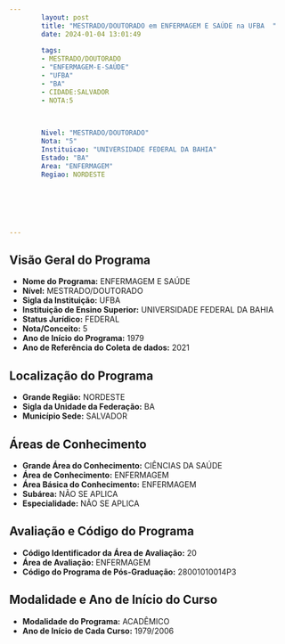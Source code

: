```yaml
---
        layout: post
        title: "MESTRADO/DOUTORADO em ENFERMAGEM E SAÚDE na UFBA  "
        date: 2024-01-04 13:01:49
     
        tags:
        - MESTRADO/DOUTORADO
        - "ENFERMAGEM-E-SAÚDE"
        - "UFBA"
        - "BA"
        - CIDADE:SALVADOR
        - NOTA:5
        
       

        Nivel: "MESTRADO/DOUTORADO"
        Nota: "5"
        Instituicao: "UNIVERSIDADE FEDERAL DA BAHIA"
        Estado: "BA"
        Area: "ENFERMAGEM"
        Regiao: NORDESTE
        
        
        
        
        
        
---
```

## Visão Geral do Programa
- **Nome do Programa:** ENFERMAGEM E SAÚDE
- **Nível:** MESTRADO/DOUTORADO
- **Sigla da Instituição:** UFBA
- **Instituição de Ensino Superior:** UNIVERSIDADE FEDERAL DA BAHIA
- **Status Jurídico:** FEDERAL
- **Nota/Conceito:** 5
- **Ano de Início do Programa:** 1979
- **Ano de Referência do Coleta de dados:** 2021

## Localização do Programa
- **Grande Região:** NORDESTE
- **Sigla da Unidade da Federação:** BA
- **Município Sede:** SALVADOR

## Áreas de Conhecimento
- **Grande Área do Conhecimento:** CIÊNCIAS DA SAÚDE
- **Área de Conhecimento:** ENFERMAGEM
- **Área Básica do Conhecimento:** ENFERMAGEM
- **Subárea:** NÃO SE APLICA
- **Especialidade:** NÃO SE APLICA

## Avaliação e Código do Programa
- **Código Identificador da Área de Avaliação:** 20
- **Área de Avaliação:** ENFERMAGEM
- **Código do Programa de Pós-Graduação:** 28001010014P3


## Modalidade e Ano de Início do Curso
- **Modalidade do Programa:** ACADÊMICO
- **Ano de Início de Cada Curso:** 1979/2006
